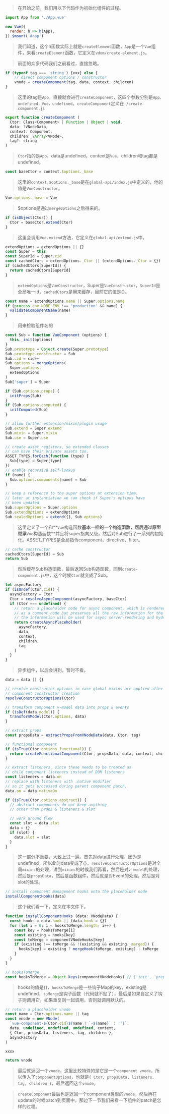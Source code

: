 > 在开始之前，我们用以下代码作为初始化组件的过程。

```javascript
import App from './App.vue'

new Vue({
  render: h => h(App),
}).$mount('#app')
```

> 我们知道，这个h函数实际上就是`createElement`函数，`App`是一个`Vue`组件，来看`createElement`函数，它定义在`vdom/create-element.js`。

> 前面的众多代码我们之前看过，直接忽略。

```javascript
if (typeof tag === 'string') {xxx} else {  
    // direct component options / constructor  
    vnode = createComponent(tag, data, context, children)
}
```

> 这里的tag是`App`，直接就会进行`createComponent`，这四个参数分别是`App，undefined，Vue，undefined`。`createComponent`定义在`./create-component.js`

```javascript
export function createComponent (
  Ctor: Class<Component> | Function | Object | void,
  data: ?VNodeData,
  context: Component,
  children: ?Array<VNode>,
  tag?: string
)
```

> `Ctor`指的是`App`，data是undefined，context是`Vue`，children和tag都是undefined。

```javascript
const baseCtor = context.$options._base
```

> 这里的`context.$options._base`是在`global-api/index.js`中定义的，他的值是`VueConstructor`。

```javascript
Vue.options._base = Vue
```

> $options是通过`mergeOptions`之后得来的。

```javascript
if (isObject(Ctor)) {
  Ctor = baseCtor.extend(Ctor)
}
```

> 这里会调用`Vue.extend`方法，它定义在`global-api/extend.js`中。

```javascript
extendOptions = extendOptions || {}
const Super = this
const SuperId = Super.cid
const cachedCtors = extendOptions._Ctor || (extendOptions._Ctor = {})
if (cachedCtors[SuperId]) {
  return cachedCtors[SuperId]
}
```

> `extendOptions`是`VueConstructor`，Super是`VueConstructor`，`SuperId`是全局唯一id，`cachedCtors`是用来缓存，目前它的值是{}。

```javascript
const name = extendOptions.name || Super.options.name
if (process.env.NODE_ENV !== 'production' && name) {
  validateComponentName(name)
}
```

> 用来检验组件名的

```javascript
const Sub = function VueComponent (options) {
  this._init(options)
}
Sub.prototype = Object.create(Super.prototype)
Sub.prototype.constructor = Sub
Sub.cid = cid++
Sub.options = mergeOptions(
  Super.options,
  extendOptions
)
Sub['super'] = Super

if (Sub.options.props) {
  initProps(Sub)
}
if (Sub.options.computed) {
  initComputed(Sub)
}

// allow further extension/mixin/plugin usage
Sub.extend = Super.extend
Sub.mixin = Super.mixin
Sub.use = Super.use

// create asset registers, so extended classes
// can have their private assets too.
ASSET_TYPES.forEach(function (type) {
  Sub[type] = Super[type]
})
// enable recursive self-lookup
if (name) {
  Sub.options.components[name] = Sub
}

// keep a reference to the super options at extension time.
// later at instantiation we can check if Super's options have
// been updated.
Sub.superOptions = Super.options
Sub.extendOptions = extendOptions
Sub.sealedOptions = extend({}, Sub.options)
```

> 这里定义了一个和**`Vue`构造函数**基本一样的一个构造函数，然后通过原型继承**`Vue`构造函数**并且将super指向父级，然后对Sub进行了一系列的初始化。ASSET_TYPES是全局指令component，directive，filter。

```javascript
// cache constructor
cachedCtors[SuperId] = Sub
return Sub
```

> 然后缓存Sub构造函数，最后返回Sub构造函数，回到`create-component.js`中，这个时候`Ctor`就变成了Sub。

```javascript
let asyncFactory
if (isUndef(Ctor.cid)) {
  asyncFactory = Ctor
  Ctor = resolveAsyncComponent(asyncFactory, baseCtor)
  if (Ctor === undefined) {
    // return a placeholder node for async component, which is rendered
    // as a comment node but preserves all the raw information for the node.
    // the information will be used for async server-rendering and hydration.
    return createAsyncPlaceholder(
      asyncFactory,
      data,
      context,
      children,
      tag
    )
  }
}
```

> 异步组件，以后会讲到，暂时不看。

```javascript
data = data || {}

// resolve constructor options in case global mixins are applied after
// component constructor creation
resolveConstructorOptions(Ctor)

// transform component v-model data into props & events
if (isDef(data.model)) {
  transformModel(Ctor.options, data)
}

// extract props
const propsData = extractPropsFromVNodeData(data, Ctor, tag)

// functional component
if (isTrue(Ctor.options.functional)) {
  return createFunctionalComponent(Ctor, propsData, data, context, children)
}

// extract listeners, since these needs to be treated as
// child component listeners instead of DOM listeners
const listeners = data.on
// replace with listeners with .native modifier
// so it gets processed during parent component patch.
data.on = data.nativeOn

if (isTrue(Ctor.options.abstract)) {
  // abstract components do not keep anything
  // other than props & listeners & slot

  // work around flow
  const slot = data.slot
  data = {}
  if (slot) {
    data.slot = slot
  }
}
```

> 这一部分不重要，大致上过一遍。首先对data进行处理，因为是undefined，所以此时data变成了{}，`resolveConstructorOptions`是对全局`mixins`的处理，讲到`mixins`的时候我们再看，然后是对`v-model`的处理，然后是`propsData`，然后是函数组件，然后就是对Event的处理，然后是对slot的处理。

```javascript
// install component management hooks onto the placeholder node
installComponentHooks(data)
```

> 这个我们看一下，定义在本文件下。

```javascript
function installComponentHooks (data: VNodeData) {
  const hooks = data.hook || (data.hook = {})
  for (let i = 0; i < hooksToMerge.length; i++) {
    const key = hooksToMerge[i]
    const existing = hooks[key]
    const toMerge = componentVNodeHooks[key]
    if (existing !== toMerge && !(existing && existing._merged)) {
      hooks[key] = existing ? mergeHook(toMerge, existing) : toMerge
    }
  }
}

// hooksToMerge
const hooksToMerge = Object.keys(componentVNodeHooks) // ['init', 'prepatch', 'insert', 'destory']
```

> hooks的值是{}，`hooksToMerge`是一些钩子Map的key，existing是undefined，`toMerge`是钩子函数（代码就不贴了），最后是如果自定义了钩子则调用它，如果重复则一起调用，否则就调用默认的。

```javascript
// return a placeholder vnode
const name = Ctor.options.name || tag
const vnode = new VNode(
  `vue-component-${Ctor.cid}${name ? `-${name}` : ''}`,
  data, undefined, undefined, undefined, context,
  { Ctor, propsData, listeners, tag, children },
  asyncFactory
)

xxxx

return vnode
```

> 最后就返回一个`vnode`，这里比较特殊的是它是一个`component vnode`，所以传入了`componentOptions`，也就是`{ Ctor, propsData, listeners, tag, children }`，最后返回这个`vnode`。

> `createComponent`最后也是返回一个component类型的`vnode`，然后再在update的时候patch到页面中，那边下一节我们来看一下组件的patch是怎样的过程。